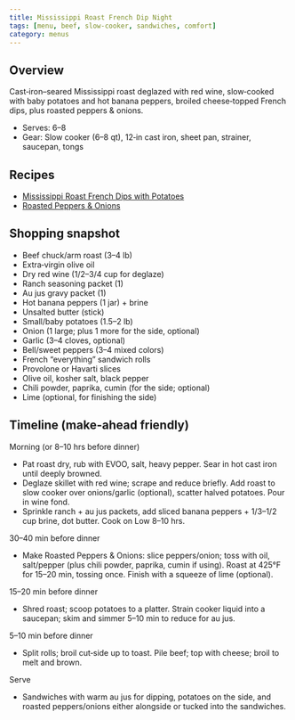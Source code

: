 ```yaml
---
title: Mississippi Roast French Dip Night
tags: [menu, beef, slow-cooker, sandwiches, comfort]
category: menus
---
```


## Overview
Cast‑iron–seared Mississippi roast deglazed with red wine, slow‑cooked with baby potatoes and hot banana peppers, broiled cheese‑topped French dips, plus roasted peppers & onions.
- Serves: 6–8
- Gear: Slow cooker (6–8 qt), 12‑in cast iron, sheet pan, strainer, saucepan, tongs

## Recipes
- [Mississippi Roast French Dips with Potatoes](/good-eats/recipes/entrees/mississippi_roast_french_dips_with_potatoes/index/)
- [Roasted Peppers & Onions](/good-eats/recipes/sides/roasted_peppers_and_onions/index/)

## Shopping snapshot
- Beef chuck/arm roast (3–4 lb)
- Extra‑virgin olive oil
- Dry red wine (1/2–3/4 cup for deglaze)
- Ranch seasoning packet (1)
- Au jus gravy packet (1)
- Hot banana peppers (1 jar) + brine
- Unsalted butter (stick)
- Small/baby potatoes (1.5–2 lb)
- Onion (1 large; plus 1 more for the side, optional)
- Garlic (3–4 cloves, optional)
- Bell/sweet peppers (3–4 mixed colors)
- French “everything” sandwich rolls
- Provolone or Havarti slices
- Olive oil, kosher salt, black pepper
- Chili powder, paprika, cumin (for the side; optional)
- Lime (optional, for finishing the side)

## Timeline (make-ahead friendly)

Morning (or 8–10 hrs before dinner)
- Pat roast dry, rub with EVOO, salt, heavy pepper. Sear in hot cast iron until deeply browned.
- Deglaze skillet with red wine; scrape and reduce briefly. Add roast to slow cooker over onions/garlic (optional), scatter halved potatoes. Pour in wine fond.
- Sprinkle ranch + au jus packets, add sliced banana peppers + 1/3–1/2 cup brine, dot butter. Cook on Low 8–10 hrs.

30–40 min before dinner
- Make Roasted Peppers & Onions: slice peppers/onion; toss with oil, salt/pepper (plus chili powder, paprika, cumin if using). Roast at 425°F for 15–20 min, tossing once. Finish with a squeeze of lime (optional).

15–20 min before dinner
- Shred roast; scoop potatoes to a platter. Strain cooker liquid into a saucepan; skim and simmer 5–10 min to reduce for au jus.

5–10 min before dinner
- Split rolls; broil cut‑side up to toast. Pile beef; top with cheese; broil to melt and brown.

Serve
- Sandwiches with warm au jus for dipping, potatoes on the side, and roasted peppers/onions either alongside or tucked into the sandwiches.
